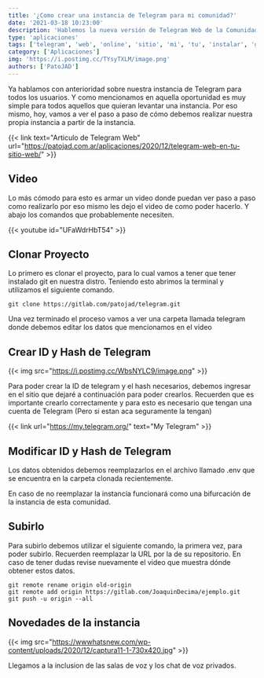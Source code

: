 ```yaml
---
title: '¿Como crear una instancia de Telegram para mi comunidad?'
date: '2021-03-18 10:23:00'
description: 'Hablemos la nueva versión de Telegram Web de la Comunidad y como instalarlo en tu sitio'
type: 'aplicaciones'
tags: ['telegram', 'web', 'online', 'sitio', 'mi', 'tu', 'instalar', 'gratis']
category: ['Aplicaciones']
img: 'https://i.postimg.cc/TYsyTXLM/image.png'
authors: ['PatoJAD']
---
```


Ya hablamos con anterioridad sobre nuestra instancia de Telegram para todos los usuarios. Y como mencionamos en aquella oportunidad es muy simple para todos aquellos que quieran levantar una instancia. Por eso mismo, hoy, vamos a ver el paso a paso de cómo debemos realizar nuestra propia instancia a partir de la instancia.

{{< link text="Articulo de Telegram Web" url="https://patojad.com.ar/aplicaciones/2020/12/telegram-web-en-tu-sitio-web/" >}}

## Video

Lo más cómodo para esto es armar un video donde puedan ver paso a paso como realizarlo por eso mismo les dejo el video de como poder hacerlo. Y abajo los comandos que probablemente necesiten.

{{< youtube id="UFaWdrHbT54" >}}

## Clonar Proyecto

Lo primero es clonar el proyecto, para lo cual vamos a tener que tener instalado git en nuestra distro. Teniendo esto abrimos la terminal y utilizamos el siguiente comando.

    git clone https://gitlab.com/patojad/telegram.git

Una vez terminado el proceso vamos a ver una carpeta llamada telegram donde debemos editar los datos que mencionamos en el video

## Crear ID y Hash de Telegram

{{< img src="https://i.postimg.cc/WbsNYLC9/image.png" >}}

Para poder crear la ID de telegram y el hash necesarios, debemos ingresar en el sitio que dejaré a continuación para poder crearlos. Recuerden que es importante crearlo correctamente y para esto es necesario que tengan una cuenta de Telegram (Pero si estan aca seguramente la tengan)

{{< link url="https://my.telegram.org/" text="My Telegram" >}}

## Modificar ID y Hash de Telegram

Los datos obtenidos debemos reemplazarlos en el archivo llamado .env que se encuentra en la carpeta clonada recientemente.

En caso de no reemplazar la instancia funcionará como una bifurcación de la instancia de esta comunidad.

## Subirlo

Para subirlo debemos utilizar el siguiente comando, la primera vez, para poder subirlo. Recuerden reemplazar la URL por la de su repositorio. En caso de tener dudas revise nuevamente el video que muestra dónde obtener estos datos.

    git remote rename origin old-origin
    git remote add origin https://gitlab.com/JoaquinDecima/ejemplo.git
    git push -u origin --all

## Novedades de la instancia

{{< img src="https://wwwhatsnew.com/wp-content/uploads/2020/12/captura11-1-730x420.jpg" >}}

Llegamos a la inclusion de las salas de voz y los chat de voz privados.
